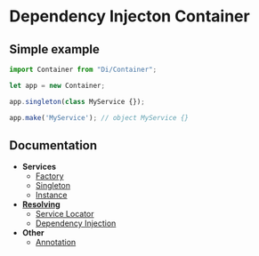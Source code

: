 Dependency Injecton Container
==============================

## Simple example

```js
import Container from "Di/Container";

let app = new Container;

app.singleton(class MyService {});

app.make('MyService'); // object MyService {}
```

## Documentation

- **Services**
    - [Factory](./docs/factory.md)
    - [Singleton](./docs/singleton.md)
    - [Instance](./docs/instance.md)
- **[Resolving](./docs/resolving.md)**
    - [Service Locator](./docs/service-locator.md)
    - [Dependency Injection](./docs/di.md)
- **Other**
    - [Annotation](./docs/annotations.md)

